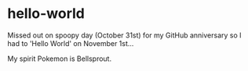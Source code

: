 # hello-world
Missed out on spoopy day (October 31st) for my GitHub anniversary so I had to 'Hello World' on November 1st...

My spirit Pokemon is Bellsprout.
